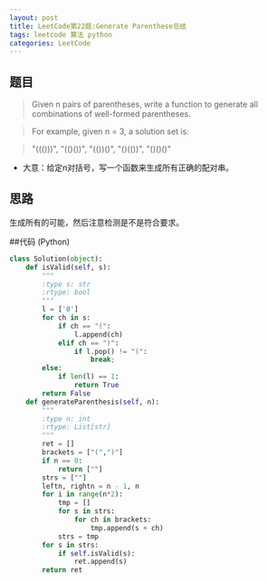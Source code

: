 ```yaml
---
layout: post
title: LeetCode第22题:Generate Parenthese总结
tags: leetcode 算法 python
categories: LeetCode
---
```



## 题目
>Given n pairs of parentheses, write a function to generate all combinations of well-formed parentheses.

>For example, given n = 3, a solution set is:

>"((()))", "(()())", "(())()", "()(())", "()()()"


* 大意：给定n对括号，写一个函数来生成所有正确的配对串。


## 思路
生成所有的可能，然后注意检测是不是符合要求。


##代码
(Python)
~~~python
class Solution(object):
    def isValid(self, s):
        """
        :type s: str
        :rtype: bool
        """
        l = ['0']
        for ch in s:
            if ch == "(":
                l.append(ch)
            elif ch == ")":
                if l.pop() != "(":
                    break;
        else:
            if len(l) == 1:
                return True
        return False
    def generateParenthesis(self, n):
        """
        :type n: int
        :rtype: List[str]
        """
        ret = []
        brackets = ["(",")"]
        if n == 0:
            return [""]
        strs = [""]
        leftn, rightn = n - 1, n
        for i in range(n*2):
            tmp = []
            for s in strs:
                for ch in brackets:
                    tmp.append(s + ch)
            strs = tmp
        for s in strs:
            if self.isValid(s):
                ret.append(s)
        return ret
~~~
